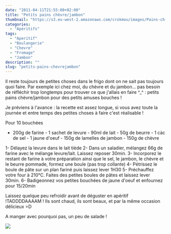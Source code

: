 ```yaml
---
date: "2011-04-11T21:55:00+02:00"
title: "Petits pains chèvre/jambon"
thumbnail: "https://s3.eu-west-2.amazonaws.com/crokmou/images/Pains-ch--vre.jambon.jpg"
categories:
  - "Apéritifs"
tags:
  - "Aperitif"
  - "Boulangerie"
  - "Chevre"
  - "Fromage"
  - "Jambon"
description: ""
slug: "petits-pains-chevrejambon"
---
```


Il reste toujours de petites choses dans le frigo dont on ne sait pas toujours quoi faire. Par exemple ici chez moi, du chèvre et du jambon... pas besoin de réfléchir trop longtemps pour trouver ce que j'allais en faire ^_^ : petits pains chèvre/jambon pour des petits amuses bouches !

Je préviens à l'avance : la recette est assez longue, si vous avez toute la journée et entre temps des petites choses à faire c'est réalisable !

Pour 10 bouchées

- 200g de farine - 1 sachet de levure - 90ml de lait - 50g de beurre - 1 càc de sel - 1 jaune d'oeuf - 150g de lamelles de jambon - 150g de chèvre

1- Délayez la levure dans le lait tiède 2- Dans un saladier, mélangez 66g de farine avec le mélange levure/lait. Laissez reposer 30min. 3- Incorporez le restant de farine à votre préparation ainsi que le sel, le jambon, le chèvre et le beurre pommade, formez une boule (pas trop collante) 4- Pétrissez le boule de pâte sur un plan fariné puis laissez lever 1H30 5- Préchauffez votre four à 210°C. Faites des petites boules de pâtes et laissez lever 30min. 6- Badigeonnez vos petites bouchées de jaune d'oeuf et enfournez pour 15/20min

Laissez quelque peu refroidir avant de déguster en apéritif !TADDDDAAAAM ! Ils sont chaud, ils sont beaux, et par la même occasion délicieux =D

A manger avec pourquoi pas, un peu de salade !

[![](http://4.bp.blogspot.com/-2bLosyMFac4/TxhFg0sR2dI/AAAAAAAABec/Mzg1OnlXUmM/s1600/Signature+copie.jpg)](http://4.bp.blogspot.com/-2bLosyMFac4/TxhFg0sR2dI/AAAAAAAABec/Mzg1OnlXUmM/s1600/Signature+copie.jpg)

 